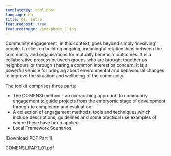 ```yaml
---
templateKey: tool-post
language: en
title: 01. Intro
featuredpost: true
featuredimage: /img/photo_1.jpg
---
```

Community engagement, in this context, goes beyond simply ‘involving’ people. It relies on building ongoing, meaningful relationships between the community and organisations for mutually beneficial outcomes. It is a collaborative process between groups who are brought together as neighbours or through sharing a common interest or concern. It is a powerful vehicle for bringing about environmental and behavioural changes to improve the situation and wellbeing of the community. 

The toolkit comprises three parts:

- The COMENSI method - an overarching approach to community engagement to guide projects from the embryonic stage of development through to completion and evaluation.
- A collection of engagement methods, tools and techniques which include descriptions, guidelines and some practical use examples of where these have been applied.
- Local Framework Scenarios.

[Download PDF Part 1]

COMENSI_PART_01.pdf
